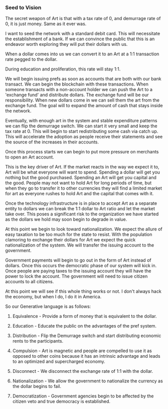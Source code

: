 
### Seed to Vision


The secret weapon of Art is that with a tax rate of 0, and demurrage rate of 0, it is just money. Same as it ever was.

I want to seed the network with a standard debit card. This will necessitate the establishment of a bank. If we can convince the public that this is an endeavor worth exploring they will put their dollars with us.

When a dollar comes into us we can convert it to an Art at a 1:1 transaction rate pegged to the dollar.

During education and proliferation, this rate will stay 1:1.


We will begin issuing prefs as soon as accounts that are both with our bank transact. We can begin the blockchain with these transactions. When someone transacts with a non-account holder we can push the Art to a 'exchange fund' and distribute dollars. The exchange fund will be our responsibility. When new dollars come in we can sell them the art from the exchange fund. The goal will to expand the amount of cash that stays inside the network.

Eventually, with enough art in the system and stable expenditure patterns we can flip the demurrage switch. We can start it very small and keep the tax rate at 0. This will begin to start redistributing some cash via catch up. This will accelerate the adoption as people receive their statements and see the source of the increases in their accounts.

Once this process starts we can begin to put more pressure on merchants to open an Art account.

This is the key driver of Art. If the market reacts in the way we expect it to, Art will be what everyone will want to spend. Spending a dollar will get you nothing but the good purchased. Spending an Art will get you capital and the good. People may not want to hold Art for long periods of time, but when they go to transfer it to other currencies they will find a limited market for art as everyone rushes to hold Art and the capital that comes with it.

Once the technology infrastructure is in place to accept Art as a separate entity to dollars we can break the 1:1 dollar to Art ratio and let the market take over. This poses a significant risk to the organization we have started as the dollars we hold may soon begin to degrade in value.



At this point we begin to look toward nationalization. We expect the allure of easy taxation to be too much for the state to resist. With the population clamoring to exchange their dollars for Art we expect the quick nationalization of the system. We will transfer the issuing account to the government.


Government payments will begin to go out in the form of Art instead of dollars. Once this occurs the democratic phase of our system will kick in. Once people are paying taxes to the issuing account they will have the power to lock the account. The government will need to issue citizen accounts to all citizens.

At this point we will see if this whole thing works or not. I don't always hack the economy, but when I do, I do it in America.


So our Generative language is as follows:


1. Equivalence - Provide a form of money that is equivalent to the dollar.

2. Education - Educate the public on the advantages of the pref system.

3. Distribution - Flip the Demurrage switch and start distributing economic rents to the participants.

4. Compulsion - Art is magnetic and people are compelled to use it as opposed to other coins because it has an intrinsic advantage and leads to an optimized and supercharged economy.

4. Disconnect - We disconnect the exchange rate of 1:1 with the dollar.

5. Nationalization - We allow the government to nationalize the currency as the dollar begins to fail.

6. Democratization - Government agencies begin to be affected by the citizen veto and true democracy is established.


